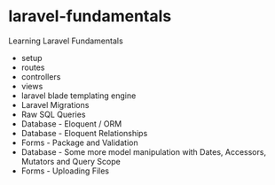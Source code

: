 # laravel-fundamentals

Learning Laravel Fundamentals
- setup
- routes
- controllers
- views
- laravel blade templating engine
- Laravel Migrations
- Raw SQL Queries
- Database - Eloquent / ORM
- Database - Eloquent Relationships
- Forms - Package and Validation
- Database - Some more model manipulation with Dates, Accessors, Mutators and Query Scope
- Forms - Uploading Files
